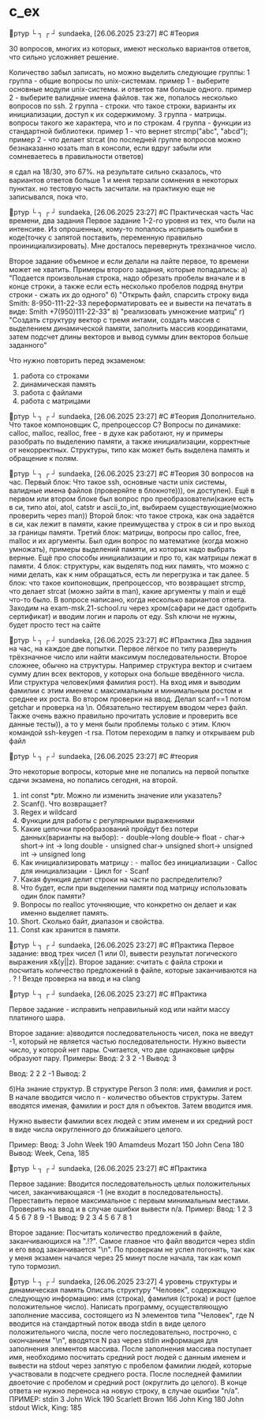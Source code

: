 # c_ex
🥥ртур └ ┐ ┌ ┘ sundaeka, [26.06.2025 23:27]
#C #Теория

30 вопросов, многих из которых, имеют несколько вариантов ответов, что сильно усложняет решение.

Количество забыл записать, но можно выделить следующие группы:
1 группа - общие вопросы по unix-системам. 
пример 1 - выберите основные модули unix-системы. и ответов там больше одного.
пример 2 - выберите валидные имена файлов.
так же, попалось несколько вопросов по ssh.
2 группа - строки. что такое строки, варианты их инициализации, доступ к их содержимому.
3 группа - матрицы. вопросы такого же характера, что и по строкам.
4 группа - функции из стандартной библиотеки.
пример 1 - что вернет strcmp("abc", "abcd");
пример 2 - что делает strcat
(по последней группе вопросов можно безнаказанно юзать man в консоли, если вдруг забыли или сомневаетесь в правильности ответов) 

я сдал на 18/30, это 67%. на результате сильно сказалось, что вариантов ответов больше 1 и меня терзали сомнения в некоторых пунктах. но тестовую часть засчитали. на практикую еще не записывался, пока что.

🥥ртур └ ┐ ┌ ┘ sundaeka, [26.06.2025 23:27]
#C 
Практическая часть
Час времени, два задания
Первое задание 1-2-го уровня из тех, что были на интенсиве. Из опрошенных, кому-то попалось исправить ошибки в коде(точку с запятой поставить, переменную правильно проинициализировать). Мне досталось перевернуть трехзначное число.

Второе задание объемное и если делали на лайте первое, то времени может не хватить.
Примеры второго задания, которые попадались:
а) "Подается произвольная строка, надо обрезать пробелы вначале и в конце строки, а также если есть несколько пробелов подряд внутри строки - сжать их до одного"
б) "Открыть файл, спарсить строку вида Smith: 8-950-111-22-33 переформатировать ее и вывести на печатать в виде:
Smith +7(950)111-22-33"
в) "реализовать умножение матриц"
г) "Создать структуру вектор с тремя интами, создать массив с выделением динамической памяти, заполнить массив координатами, затем подсчет длины векторов и вывод суммы длин векторов больше заданного"

Что нужно повторить перед экзаменом: 
1. работа со строками
2. динамическая память
3. работа с файлами
4. работа с матрицами

🥥ртур └ ┐ ┌ ┘ sundaeka, [26.06.2025 23:27]
#C  #Теория
Дополнительно.
Что такое компоновщик С, препроцессор С?
Вопросы по динамике: calloc, malloc, realloc, free - в духе как работают, ну и примеры разобрать по выделению памяти, а также инициализации, корректные от некорректных.
Структуры, типо как может быть выделена память и обращение к полям.

🥥ртур └ ┐ ┌ ┘ sundaeka, [26.06.2025 23:27]
#C #Теория
30 вопросов на час. Первый блок:
Что такое ssh, основные части unix системы,  валидные имена файлов (проверяйте в блокноте))), он доступен). Ещё в первом или втором блоке был вопрос про преобразователи(какие есть в си, типо atoi, atol, catstr и ascii_to_int, выбираем существующие(можно проверить через man))
Второй блок: что такое строка, как она задаётся в си, как лежит в памяти, какие преимущества у строк в си и про выход за границы памяти.
Третий блок: матрицы, вопросы про calloc, free, malloc и их аргументы. Был один вопрос по математике (когда можно умножать), примеры выделений памяти, из которых надо выбрать верные. Ещё про способы инициализации и про то, как матрицы лежат в памяти.
4 блок: структуры, как выделять под них память, что можно с ними делать, как к ним обращаться, есть ли перегрузка и так далее.
5 блок: что такое коипоновщик, препроцессор, что возвращает strcmp, что делает strcat (можно зайти в man), какие аргументы у main и ещё что-то было. 
В вопросе написано, когда несколько вариантов ответа. Заходим на exam-msk.21-school.ru через хром(сафари не даст одобрить сертификат) и вводим логин и пароль от еду. Ssh ключи не нужны, будет просто тест на сайте

🥥ртур └ ┐ ┌ ┘ sundaeka, [26.06.2025 23:27]
#C #Практика
Два задания на час, на каждое две попытки. Первое лёгкое по типу развернуть трёхзначное число или найти максимум последовательности. Второе сложнее, обычно на структуры. Например структура вектор и считаем сумму длин всех векторов, у которых она больше введённого числа. Или структура человек(имя фамилия рост). На вход имя и выводим фамилии с этим именем с максимальным и минимальным ростом и среднее их роста. Во втором проверки на ввод. Делал scanf==1 потом getchar и проверка на \n. Обязательно тестируем вводом через файл. Также очень важно правильно прочитать условие и проверить все данные тесты)), а то у меня были проблемы только с этим. Ключ командой ssh-keygen -t rsa. Потом переходим в папку и открываем pub файл

🥥ртур └ ┐ ┌ ┘ sundaeka, [26.06.2025 23:27]
#С #теория

Это некоторые вопросы, которые мне не попались на первой попытке сдачи экзамена, но попались сегодня, на второй.

 1. int const *ptr. Можно ли изменить значение или указатель? 
 2. Scanf(). Что возвращает? 
 3. Regex и wildcard
 4. Функции для работы с регулярными выражениями
 5.  Какие цепочки преобразований пройдут без потери данных(варианты на выбор):
 ⁃ double->long double-> float
 ⁃ char-> short-> int -> long double 
 ⁃ unsigned char-> unsigned short-> unsigned int -> unsigned long
 6. Как инициализировать матрицу :
 ⁃ malloc без инициализации
 ⁃ Calloc для инициализации
 ⁃ Цикл for
 ⁃ Scanf
 7. Какая функция делит строки на части по распределителю? 
 8. Что будет, если при выделении памяти под матрицу использовать один блок памяти? 
 9. Вопросы по realloc уточняющие, что конкретно он делает и как именно выделяет память. 
 10. Short. Сколько байт, диапазон и свойства. 
 11.  Const как хранится в памяти.

🥥ртур └ ┐ ┌ ┘ sundaeka, [26.06.2025 23:27]
#C #Практика
Первое задание: ввод трех чисел (1 или 0), вывести результат логического выражения x&(y||z).
Второе задание: считать с файла строки и посчитать количество предложений в файле, которые заканчиваются на . ? !
Везде проверка на ввод и на clang

🥥ртур └ ┐ ┌ ┘ sundaeka, [26.06.2025 23:27]
#C #Практика

Первое задание - исправить неправильный код или найти массу платиного шара.

Второе задание: a)вводится последовательность чисел, пока не введут -1, который не является частью последовательности. Нужно вывести число, у которой нет пары. Считается, что две одинаковые цифры образуют пару. Примеры:
Ввод: 2 3 2 -1
Вывод: 3

Ввод: 2 2 2 -1
Вывод: 2

б)На знание структур. В структуре Person 3 поля: имя, фамилия и рост. В начале вводится число n - количество объектов структуры. Затем вводятся именая, фамилии и рост для n объектов. Затем вводится имя.

Нужно вывести фамилии всех людей с этим именем и их средний рост в виде числа округленного до ближайшего целого.

Пример:
Ввод: 3
John
Week
190
Amamdeus
Mozart
150
John
Cena
180
Вывод:
Week, Cena, 185

🥥ртур └ ┐ ┌ ┘ sundaeka, [26.06.2025 23:27]
#C #Практика

Первое задание: Вводится последовательность целых положительных чисел, заканчивающаяся -1 (не входит в последовательность). Переставить первое максимальное с первым минимальным местами. Проверить на ввод и в случае ошибки вывести n/a.
Пример:
Ввод: 1 2 3 4 5 6 7 8 9 -1
Вывод: 9 2 3 4 5 6 7 8 1

Второе задание: Посчитать количество предложений в файле, заканчивающихся на ".!?". Самое главное что файл вводится через stdin и его ввод заканчивается "\n". По проверкам не успел погонять, так как у меня экзамен начался через 25 минут после начала, так как комп тупо тормозил.

🥥ртур └ ┐ ┌ ┘ sundaeka, [26.06.2025 23:27]
4 уровень
структуры и динамическая память
Описать структуру "Человек", содержащую следующую информацию: имя (строка), фамилия (строка) и рост (целое положительное число). Написать программу, осуществляющую заполнение массива, состоящего из N элементов типа "Человек", где N вводится на стандартный поток ввода stdin в виде целого положительного числа, после чего последовательно, построчно, с окончанием "\n", вводятся N раз через stdin информация для заполнения элементов массива. После заполнения массива поступает имя, необходимо посчитать средний рост людей с данным именем и вывести на stdout через запятую с пробелом фамилии людей, которые участвовали в подсчете среднего роста. После последней фамилии двоеточие с пробелом и средний рост (округлить до целого). В конце ответа не нужно переноса на новую строку, в случае ошибки "n/a".
ПРИМЕР:
stdin
3
John
Wick
190
Scarlett
Brown
166
John
King
180
John
stdout
Wick, King: 185
